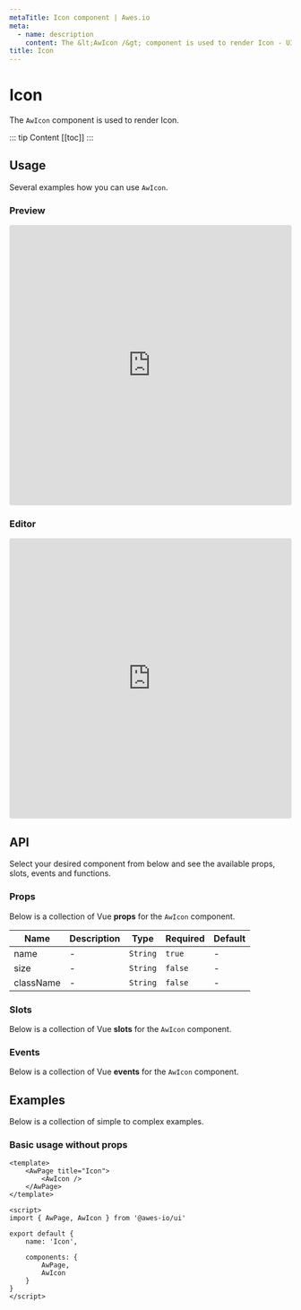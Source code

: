 ```yaml
---
metaTitle: Icon сomponent | Awes.io
meta:
  - name: description
    content: The &lt;AwIcon /&gt; component is used to render Icon - UI Vue component for Awes.io.
title: Icon
---
```

# Icon

The `AwIcon` component is used to render Icon.

::: tip Content
[[toc]]
:::

## Usage
Several examples how you can use `AwIcon`.

### Preview
<iframe
     src='https://codesandbox.io/embed/github/awes-io/client/tree/master/examples/basic-ui?autoresize=1&fontsize=14&hidenavigation=1&initialpath=%2Faw-icon&module=%2Fpages%2Faw-icon.vue&theme=dark&view=preview'
     style='width:100%; height:500px; border:0; border-radius: 4px; overflow:hidden;'
     title='basic-ui'
     allow='geolocation; microphone; camera; midi; vr; accelerometer; gyroscope; payment; ambient-light-sensor; encrypted-media; usb'
     sandbox='allow-modals allow-forms allow-popups allow-scripts allow-same-origin'
   ></iframe>

### Editor
<iframe
     src='https://codesandbox.io/embed/github/awes-io/client/tree/master/examples/basic-ui?autoresize=1&fontsize=14&hidenavigation=1&initialpath=%2Faw-icon&module=%2Fpages%2Faw-icon.vue&theme=dark&view=editor'
     style='width:100%; height:500px; border:0; border-radius: 4px; overflow:hidden;'
     title='basic-ui'
     allow='geolocation; microphone; camera; midi; vr; accelerometer; gyroscope; payment; ambient-light-sensor; encrypted-media; usb'
     sandbox='allow-modals allow-forms allow-popups allow-scripts allow-same-origin'
   ></iframe>

## API
Select your desired component from below and see the available props, slots, events and functions.

### Props
Below is a collection of Vue **props** for the `AwIcon` component.
<!-- @vuese:AwIcon:props:start -->
|Name|Description|Type|Required|Default|
|---|---|---|---|---|
|name|-|`String`|`true`|-|
|size|-|`String`|`false`|-|
|className|-|`String`|`false`|-|

<!-- @vuese:AwIcon:props:end -->




### Slots
Below is a collection of Vue **slots** for the `AwIcon` component.
<!-- @vuese:AwIcon:slots:start -->

<!-- @vuese:AwIcon:slots:end -->

### Events
Below is a collection of Vue **events** for the `AwIcon` component.
<!-- @vuese:AwIcon:events:start -->

<!-- @vuese:AwIcon:events:end -->
## Examples
Below is a collection of simple to complex examples.

### Basic usage without props
```vue
<template>
    <AwPage title="Icon">
        <AwIcon />
    </AwPage>
</template>

<script>
import { AwPage, AwIcon } from '@awes-io/ui'

export default {
    name: 'Icon',

    components: {
        AwPage,
        AwIcon
    }
}
</script>

```

